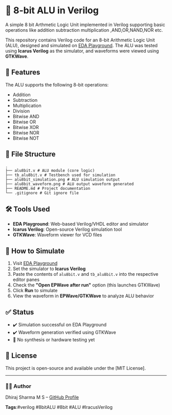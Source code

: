 # 🧮 8-bit ALU in Verilog
A simple 8 bit Arthmetic Logic Unit implemented in Verilog supporting basic operations like addition subtraction multiplication ,AND,OR,NAND,NOR etc.

This repository contains Verilog code for an 8-bit Arithmetic Logic Unit (ALU), designed and simulated on [EDA Playground](https://www.edaplayground.com/). The ALU was tested using **Icarus Verilog** as the simulator, and waveforms were viewed using **GTKWave**.

## 🧠 Features

The ALU supports the following 8-bit operations:

- Addition
- Subtraction
- Multiplication
- Division
- Bitwise AND
- Bitwise OR
- Bitwise XOR
- Bitwise NOR
- Bitwise NOT

## 📁 File Structure
```
.
├── alu8bit.v # ALU module (core logic)
├── tb_alu8bit.v # Testbench used for simulation
├── alu8bit_simulation.png # ALU simulation output
├── alu8bit_waveform.png # ALU output waveform generated
├── README.md # Project documentation
└── .gitignore # Git ignore file
```

## 🛠️ Tools Used

- **EDA Playground**: Web-based Verilog/VHDL editor and simulator  
- **Icarus Verilog**: Open-source Verilog simulation tool  
- **GTKWave**: Waveform viewer for VCD files

## 🧪 How to Simulate

1. Visit [EDA Playground](https://www.edaplayground.com/)
2. Set the simulator to **Icarus Verilog**
3. Paste the contents of `alu8bit.v` and `tb_alu8bit.v` into the respective editor panes
4. Check the **"Open EPWave after run"** option (this launches GTKWave)
5. Click **Run** to simulate
6. View the waveform in **EPWave/GTKWave** to analyze ALU behavior

## ✅ Status

- ✔️ Simulation successful on EDA Playground
- ✔️ Waveform generation verified using GTKWave
- 🚧 No synthesis or hardware testing yet

## 📝 License

This project is open-source and available under the [MIT License].

---

### 👨‍💻 Author

Dhiraj Sharma M S – [GitHub Profile](https://github.com/Dhiraj4-alt)

**Tags**:#verilog #8bitALU #8bit
#ALU #IracusVerilog



